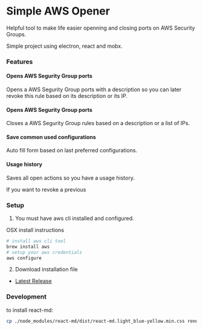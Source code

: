 # Simple AWS Opener

Helpful tool to make life easier openning and closing ports on AWS Security Groups.

Simple project using electron, react and mobx.

### Features

#### Opens AWS Segurity Group ports

Opens a AWS Segurity Group ports with a description so you can later revoke this rule based on its description or its IP.

#### Opens AWS Segurity Group ports

Closes a AWS Segurity Group rules based on a description or a list of IPs.

#### Save common used configurations

Auto fill form based on last preferred configurations.

#### Usage history

Saves all open actions so you have a usage history.

If you want to revoke a previous

### Setup

1. You must have aws cli installed and configured.

OSX install instructions
```sh
# install aws cli tool
brew install aws
# setup your aws credentials
aws configure
```

2. Download installation file

- [Latest Release](../../releases/)


### Development

to install react-md:
```sh
cp ./node_modules/react-md/dist/react-md.light_blue-yellow.min.css renderer/static/

```

